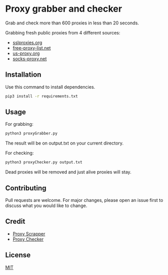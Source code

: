 # Proxy grabber and checker 

Grab and check more than 600 proxies in less than 20 seconds.

Grabbing fresh public proxies from 4 different sources:

* [sslproxies.org](http://sslproxies.org)
* [free-proxy-list.net](http://free-proxy-list.net)
* [us-proxy.org](http://us-proxy.org)
* [socks-proxy.net](http://socks-proxy.net)


## Installation

Use this command to install dependencies.


```bash
pip3 install -r requirements.txt
```

## Usage

For grabbing:

```bash
python3 proxyGrabber.py
```

The result will be on output.txt on your current directory.

For checking:

```bash
python3 proxyChecker.py output.txt
```

Dead proxies will be removed and just alive proxies will stay.


## Contributing
Pull requests are welcome. For major changes, please open an issue first to discuss what you would like to change.

## Credit
* [Proxy Scrapper](https://github.com/Abigdog4/ProxyScrapper/)
* [Proxy Checker](https://github.com/byRo0t96/proxy_checker)

## License
[MIT](https://choosealicense.com/licenses/mit/)
